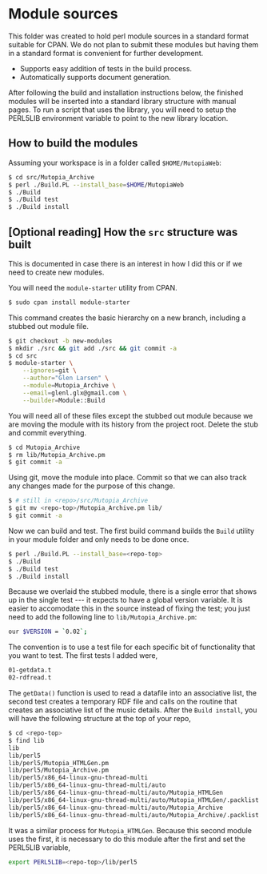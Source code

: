 # Module sources

This folder was created to hold perl module sources in a standard
format suitable for CPAN. We do not plan to submit these modules but
having them in a standard format is convenient for further
development.

  * Supports easy addition of tests in the build process.
  * Automatically supports document generation.

After following the build and installation instructions below, the
finished modules will be inserted into a standard library structure
with manual pages. To run a script that uses the library, you will
need to setup the PERL5LIB environment variable to point to the new
library location.

## How to build the modules

Assuming your workspace is in a folder called `$HOME/MutopiaWeb`:

```bash
$ cd src/Mutopia_Archive
$ perl ./Build.PL --install_base=$HOME/MutopiaWeb
$ ./Build
$ ./Build test
$ ./Build install
```

## [Optional reading] How the `src` structure was built

This is documented in case there is an interest in how I did this or
if we need to create new modules.

You will need the `module-starter` utility from CPAN.

```bash
$ sudo cpan install module-starter
```

This command creates the basic hierarchy on a new branch, including a
stubbed out module file.

```bash
$ git checkout -b new-modules
$ mkdir ./src && git add ./src && git commit -a
$ cd src
$ module-starter \
    --ignores=git \
    --author="Glen Larsen" \
    --module=Mutopia_Archive \
    --email=glenl.glx@gmail.com \
    --builder=Module::Build
```

You will need all of these files except the stubbed out module because
we are moving the module with its history from the project root.
Delete the stub and commit everything.

```bash
$ cd Mutopia_Archive
$ rm lib/Mutopia_Archive.pm
$ git commit -a
```

Using git, move the module into place. Commit so that we can also
track any changes made for the purpose of this change.

```bash
$ # still in <repo>/src/Mutopia_Archive
$ git mv <repo-top>/Mutopia_Archive.pm lib/
$ git commit -a
```

Now we can build and test. The first build command builds the `Build`
utility in your module folder and only needs to be done once.

```bash
$ perl ./Build.PL --install_base=<repo-top>
$ ./Build
$ ./Build test
$ ./Build install
```

Because we overlaid the stubbed module, there is a single error that
shows up in the single test --- it expects to have a global version
variable. It is easier to accomodate this in the source instead of
fixing the test; you just need to add the following line to
`lib/Mutopia_Archive.pm`:

```bash
our $VERSION = `0.02`;
```

The convention is to use a test file for each specific bit of
functionality that you want to test. The first tests I added were,

```bash
01-getdata.t
02-rdfread.t
```

The `getData()` function is used to read a datafile into an
associative list, the second test creates a temporary RDF file and
calls on the routine that creates an associative list of the music
details. After the `Build install`, you will have the following
structure at the top of your repo,

```bash
$ cd <repo-top>
$ find lib
lib
lib/perl5
lib/perl5/Mutopia_HTMLGen.pm
lib/perl5/Mutopia_Archive.pm
lib/perl5/x86_64-linux-gnu-thread-multi
lib/perl5/x86_64-linux-gnu-thread-multi/auto
lib/perl5/x86_64-linux-gnu-thread-multi/auto/Mutopia_HTMLGen
lib/perl5/x86_64-linux-gnu-thread-multi/auto/Mutopia_HTMLGen/.packlist
lib/perl5/x86_64-linux-gnu-thread-multi/auto/Mutopia_Archive
lib/perl5/x86_64-linux-gnu-thread-multi/auto/Mutopia_Archive/.packlist
```

It was a similar process for `Mutopia_HTMLGen`. Because this second
module uses the first, it is necessary to do this module after the
first and set the PERL5LIB variable,

```bash
export PERL5LIB=<repo-top>/lib/perl5
```
